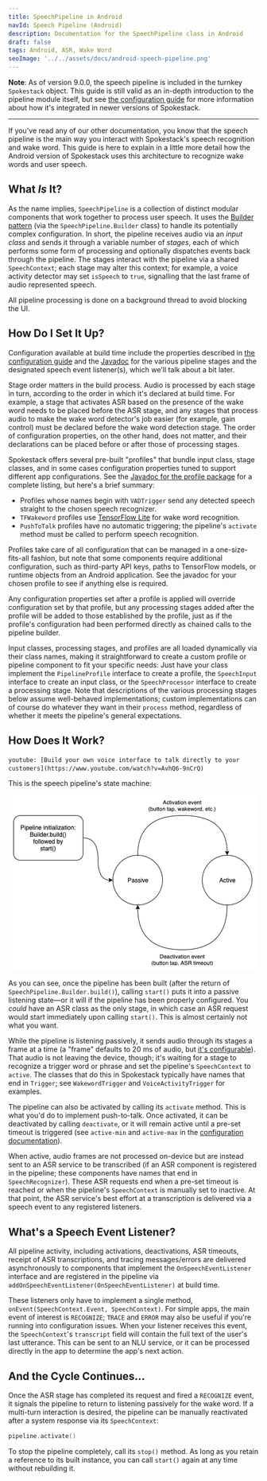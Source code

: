 ```yaml
---
title: SpeechPipeline in Android
navId: Speech Pipeline (Android)
description: Documentation for the SpeechPipeline class in Android
draft: false
tags: Android, ASR, Wake Word
seoImage: '../../assets/docs/android-speech-pipeline.png'
---
```


**Note**: As of version 9.0.0, the speech pipeline is included in the turnkey `Spokestack` object. This guide is still valid as an in-depth introduction to the pipeline module itself, but see [the configuration guide](turnkey-configuration) for more information about how it's integrated in newer versions of Spokestack.

---

If you've read any of our other documentation, you know that the speech pipeline is the main way you interact with Spokestack's speech recognition and wake word. This guide is here to explain in a little more detail how the Android version of Spokestack uses this architecture to recognize wake words and user speech.

## What _Is_ It?

As the name implies, `SpeechPipeline` is a collection of distinct modular components that work together to process user speech. It uses the [Builder pattern](https://en.wikipedia.org/wiki/Builder_pattern) (via the `SpeechPipeline.Builder` class) to handle its potentially complex configuration. In short, the pipeline receives audio via an _input class_ and sends it through a variable number of _stages_, each of which performs some form of processing and optionally dispatches events back through the pipeline. The stages interact with the pipeline via a shared `SpeechContext`; each stage may alter this context; for example, a voice activity detector may set `isSpeech` to `true`, signalling that the last frame of audio represented speech.

All pipeline processing is done on a background thread to avoid blocking the UI.

## How Do I Set It Up?

Configuration available at build time include the properties described in [the configuration guide](/docs/concepts/pipeline-configuration) and the [Javadoc](https://www.javadoc.io/doc/io.spokestack/spokestack-android) for the various pipeline stages and the designated speech event listener(s), which we'll talk about a bit later.

Stage order matters in the build process. Audio is processed by each stage in turn, according to the order in which it's declared at build time. For example, a stage that activates ASR based on the presence of the wake word needs to be placed before the ASR stage, and any stages that process audio to make the wake word detector's job easier (for example, gain control) must be declared before the wake word detection stage. The order of configuration properties, on the other hand, does not matter, and their declarations can be placed before or after those of processing stages.

Spokestack offers several pre-built "profiles" that bundle input class, stage classes, and in some cases configuration properties tuned to support different app configurations. See the [Javadoc for the profile package](https://www.javadoc.io/doc/io.spokestack/spokestack-android/latest/io/spokestack/spokestack/profile/package-summary.html) for a complete listing, but here's a brief summary:

- Profiles whose names begin with `VADTrigger` send any detected speech straight to the chosen speech recognizer.
- `TFWakeword` profiles use [TensorFlow Lite](https://www.tensorflow.org/lite) for wake word recognition.
- `PushToTalk` profiles have no automatic triggering; the pipeline's `activate` method must be called to perform speech recognition.

Profiles take care of all configuration that can be managed in a one-size-fits-all fashion, but note that some components require additional configuration, such as third-party API keys, paths to TensorFlow models, or runtime objects from an Android application. See the javadoc for your chosen profile to see if anything else is required.

Any configuration properties set after a profile is applied will override configuration set by that profile, but any processing stages added after the profile will be added to those established by the profile, just as if the profile's configuration had been performed directly as chained calls to the pipeline builder.

Input classes, processing stages, and profiles are all loaded dynamically via their class names, making it straightforward to create a custom profile or pipeline component to fit your specific needs: Just have your class implement the `PipelineProfile` interface to create a profile, the `SpeechInput` interface to create an input class, or the `SpeechProcessor` interface to create a processing stage. Note that descriptions of the various processing stages below assume well-behaved implementations; custom implementations can of course do whatever they want in their `process` method, regardless of whether it meets the pipeline's general expectations.

## How Does It Work?

`youtube: [Build your own voice interface to talk directly to your customers](https://www.youtube.com/watch?v=AvhQ6-9nCrQ)`

This is the speech pipeline's state machine:

![](images/speech_pipeline_android.png 'Android speech pipeline')

As you can see, once the pipeline has been built (after the return of `SpeechPipeline.Builder.build()`), calling `start()` puts it into a passive listening state—or it will if the pipeline has been properly configured. You _could_ have an ASR class as the only stage, in which case an ASR request would start immediately upon calling `start()`. This is almost certainly not what you want.

While the pipeline is listening passively, it sends audio through its stages a frame at a time (a "frame" defaults to 20 ms of audio, but [it's configurable](/docs/concepts/pipeline-configuration)). That audio is not leaving the device, though; it's waiting for a stage to recognize a trigger word or phrase and set the pipeline's `SpeechContext` to `active`. The classes that do this in Spokestack typically have names that end in `Trigger`; see `WakewordTrigger` and `VoiceActivityTrigger` for examples.

The pipeline can also be activated by calling its `activate` method. This is what you'd do to implement push-to-talk. Once activated, it can be deactivated by calling `deactivate`, or it will remain active until a pre-set timeout is triggered (see `active-min` and `active-max` in the [configuration documentation](/docs/concepts/pipeline-configuration)).

When active, audio frames are not processed on-device but are instead sent to an ASR service to be transcribed (if an ASR component is registered in the pipeline; these components have names that end in `SpeechRecognizer`). These ASR requests end when a pre-set timeout is reached or when the pipeline's `SpeechContext` is manually set to inactive. At that point, the ASR service's best effort at a transcription is delivered via a speech event to any registered listeners.

## What's a Speech Event Listener?

All pipeline activity, including activations, deactivations, ASR timeouts, receipt of ASR transcriptions, and tracing messages/errors are delivered asynchronously to components that implement the `OnSpeechEventListener` interface and are registered in the pipeline via `addOnSpeechEventListener(OnSpeechEventListener)` at build time.

These listeners only have to implement a single method, `onEvent(SpeechContext.Event, SpeechContext)`. For simple apps, the main event of interest is `RECOGNIZE`; `TRACE` and `ERROR` may also be useful if you're running into configuration issues. When your listener receives this event, the `SpeechContext`'s `transcript` field will contain the full text of the user's last utterance. This can be sent to an NLU service, or it can be processed directly in the app to determine the app's next action.

## And the Cycle Continues...

Once the ASR stage has completed its request and fired a `RECOGNIZE` event, it signals the pipeline to return to listening passively for the wake word. If a multi-turn interaction is desired, the pipeline can be manually reactivated after a system response via its `SpeechContext`:

```kotlin
pipeline.activate()
```

To stop the pipeline completely, call its `stop()` method. As long as you retain a reference to its built instance, you can call `start()` again at any time without rebuilding it.
